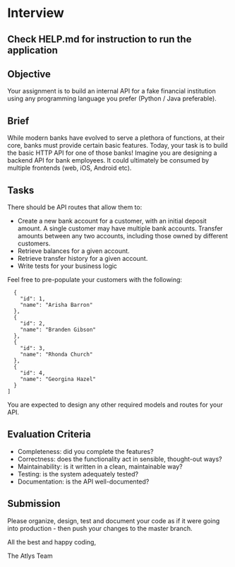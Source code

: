 # Interview
## Check HELP.md for instruction to run the application

## Objective
Your assignment is to build an internal API for a fake financial institution using any programming language you prefer (Python / Java preferable).

## Brief
While modern banks have evolved to serve a plethora of functions, at their core, banks must provide certain basic features. Today, your task is to build the basic HTTP API for one of those banks! Imagine you are designing a backend API for bank employees. It could ultimately be consumed by multiple frontends (web, iOS, Android etc).

## Tasks


There should be API routes that allow them to:
- Create a new bank account for a customer, with an initial deposit amount. A single customer may have multiple bank accounts.
Transfer amounts between any two accounts, including those owned by different customers.
- Retrieve balances for a given account.
- Retrieve transfer history for a given account.
- Write tests for your business logic

Feel free to pre-populate your customers with the following:

```[
  {
    "id": 1,
    "name": "Arisha Barron"
  },
  {
    "id": 2,
    "name": "Branden Gibson"
  },
  {
    "id": 3,
    "name": "Rhonda Church"
  },
  {
    "id": 4,
    "name": "Georgina Hazel"
  }
]

```

You are expected to design any other required models and routes for your API.

## Evaluation Criteria
- Completeness: did you complete the features?
- Correctness: does the functionality act in sensible, thought-out ways?
- Maintainability: is it written in a clean, maintainable way?
- Testing: is the system adequately tested?
- Documentation: is the API well-documented?

## Submission
Please organize, design, test and document your code as if it were going into production - then push your changes to the master branch. 

All the best and happy coding,

The Atlys Team
